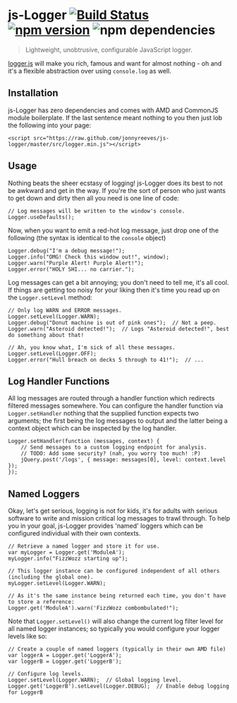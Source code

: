 # js-Logger [![Build Status](https://travis-ci.org/jonnyreeves/js-logger.svg?branch=master)](https://travis-ci.org/jonnyreeves/js-logger) [![npm version](https://badge.fury.io/js/js-logger.svg)](http://badge.fury.io/js/js-logger) ![npm dependencies](https://david-dm.org/jonnyreeves/js-logger.png)

> Lightweight, unobtrusive, configurable JavaScript logger.

[logger.js](https://github.com/jonnyreeves/js-logger/blob/master/src/logger.js) will make you rich, famous and want for almost nothing - oh and it's a flexible abstraction over using `console.log` as well.

## Installation
js-Logger has zero dependencies and comes with AMD and CommonJS module boilerplate.  If the last sentence meant nothing to you then just lob the following into your page:

	<script src="https://raw.github.com/jonnyreeves/js-logger/master/src/logger.min.js"></script>

## Usage
Nothing beats the sheer ecstasy of logging!  js-Logger does its best to not be awkward and get in the way.  If you're the sort of person who just wants to get down and dirty then all you need is one line of code: 

	// Log messages will be written to the window's console.
	Logger.useDefaults();

Now, when you want to emit a red-hot log message, just drop one of the following (the syntax is identical to the `console` object)

	Logger.debug("I'm a debug message!");
	Logger.info("OMG! Check this window out!", window);
	Logger.warn("Purple Alert! Purple Alert!");
	Logger.error("HOLY SHI... no carrier.");

Log messages can get a bit annoying; you don't need to tell me, it's all cool.  If things are getting too noisy for your liking then it's time you read up on the `Logger.setLevel` method:

	// Only log WARN and ERROR messages.
	Logger.setLevel(Logger.WARN);
	Logger.debug("Donut machine is out of pink ones");  // Not a peep.
	Logger.warn("Asteroid detected!");  // Logs "Asteroid detected!", best do something about that!
	
	// Ah, you know what, I'm sick of all these messages.
	Logger.setLevel(Logger.OFF);
	Logger.error("Hull breach on decks 5 through to 41!");  // ...

## Log Handler Functions
All log messages are routed through a handler function which redirects filtered messages somewhere.  You can configure the handler function via `Logger.setHandler` nothing that the supplied function expects two arguments; the first being the log messages to output and the latter being a context object which can be inspected by the log handler.

	Logger.setHandler(function (messages, context) {
		// Send messages to a custom logging endpoint for analysis.
		// TODO: Add some security? (nah, you worry too much! :P)
		jQuery.post('/logs', { message: messages[0], level: context.level });
	}); 

## Named Loggers
Okay, let's get serious, logging is not for kids, it's for adults with serious software to write and mission critical log messages to trawl through.  To help you in your goal, js-Logger provides 'named' loggers which can be configured individual with their own contexts.

	// Retrieve a named logger and store it for use.
	var myLogger = Logger.get('ModuleA');
	myLogger.info("FizzWozz starting up");
	
	// This logger instance can be configured independent of all others (including the global one).
	myLogger.setLevel(Logger.WARN);
	
	// As it's the same instance being returned each time, you don't have to store a reference:
	Logger.get('ModuleA').warn('FizzWozz combombulated!");
    
Note that `Logger.setLevel()` will also change the current log filter level for all named logger instances; so typically you would configure your logger levels like so:

	// Create a couple of named loggers (typically in their own AMD file)
	var loggerA = Logger.get('LoggerA');
	var loggerB = Logger.get('LoggerB');

	// Configure log levels.
	Logger.setLevel(Logger.WARN);  // Global logging level.
	Logger.get('LoggerB').setLevel(Logger.DEBUG);  // Enable debug logging for LoggerB
